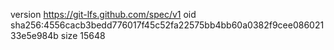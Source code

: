 version https://git-lfs.github.com/spec/v1
oid sha256:4556cacb3bedd776017f45c52fa22575bb4bb60a0382f9cee08602133e5e984b
size 15648
